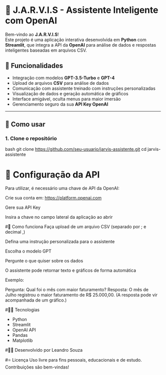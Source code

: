# 🤖 J.A.R.V.I.S - Assistente Inteligente com OpenAI

Bem-vindo ao **J.A.R.V.I.S**!  
Este projeto é uma aplicação interativa desenvolvida em **Python** com **Streamlit**, que integra a API da **OpenAI** para análise de dados e respostas inteligentes baseadas em arquivos CSV.

## 🚀 Funcionalidades

- Integração com modelos **GPT-3.5-Turbo** e **GPT-4**
- Upload de arquivos **CSV** para análise de dados
- Comunicação com assistente treinado com instruções personalizadas
- Visualização de dados e geração automática de gráficos
- Interface amigável, oculta menus para maior imersão
- Gerenciamento seguro da sua **API Key OpenAI**

---

## 🎯 Como usar

### 1. Clone o repositório

bash
git clone https://github.com/seu-usuario/jarvis-assistente.git
cd jarvis-assistente

# 🔐 Configuração da API
Para utilizar, é necessário uma chave de API da OpenAI:

Crie sua conta em: https://platform.openai.com

Gere sua API Key

Insira a chave no campo lateral da aplicação ao abrir

#📄 Como funciona
Faça upload de um arquivo CSV (separado por ; e decimal ,)

Defina uma instrução personalizada para o assistente

Escolha o modelo GPT

Pergunte o que quiser sobre os dados

O assistente pode retornar texto e gráficos de forma automática

Exemplo:

Pergunta: Qual foi o mês com maior faturamento?
Resposta: O mês de Julho registrou o maior faturamento de R$ 25.000,00.
(A resposta pode vir acompanhada de um gráfico.)

#🧑‍💻 Tecnologias

- Python
- Streamlit
- OpenAI API
- Pandas
- Matplotlib

#👨‍🏫 Desenvolvido por
Leandro Souza

#⭐️ Licença
Uso livre para fins pessoais, educacionais e de estudo.
Contribuições são bem-vindas!
